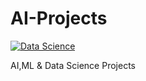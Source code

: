 # AI-Projects
[![Data Science](https://img.shields.io/badge/Artificial-Intelligence-blueviolet.svg)](https://github.com/Tasfik/AI-Projects/)

AI,ML &amp; Data Science Projects
